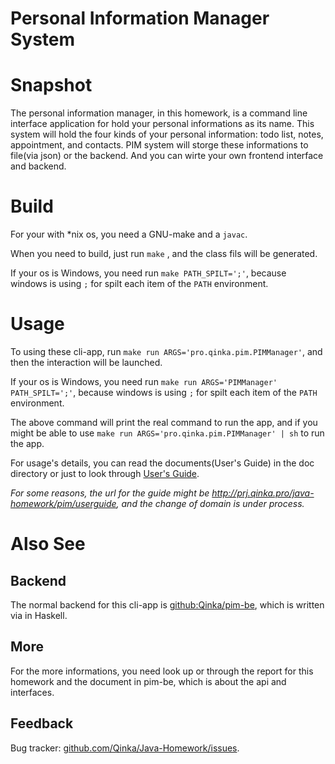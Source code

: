 Personal Information Manager System
===

# Snapshot

The personal information manager, in this homework, is a command line interface application for hold your personal informations as its name.
This system will hold the four kinds of your personal information: todo list, notes, appointment, and contacts.
PIM system will storge these informations to file(via json) or the backend. And you can wirte your own frontend interface and backend.

# Build

For your with *nix os, you need a GNU-make and a `javac`.

When you need to build, just run `make` , and the class fils will be generated.

If your os is Windows, you need run `make PATH_SPILT=';'`, because windows
is using `;` for spilt each item of the `PATH` environment.


# Usage

To using these cli-app, run `make run ARGS='pro.qinka.pim.PIMManager'`, and then the interaction will be launched.

If your os is Windows, you need run `make run ARGS='PIMManager' PATH_SPILT=';'`, because windows
is using `;` for spilt each item of the `PATH` environment.

The above command will print the real command to run the app, and if you might be able to use `make run ARGS='pro.qinka.pim.PIMManager' | sh` to run the app. 

For usage's details, you can read the documents(User's Guide) in the doc directory or just to look through [User's Guide](http://prj.qinka.pw/java-homework/pim/usersguide).

*For some reasons, the url for the guide might be http://prj.qinka.pro/java-homework/pim/userguide, and the change of domain is under process.*



# Also See

## Backend

The normal backend for this cli-app is [github:Qinka/pim-be](https://github.com/Qinka/pim-be), which is written via in Haskell.

## More

For the more informations, you need look up or through the report for this homework and the document in pim-be, which is about the api and interfaces.

## Feedback

Bug tracker: [github.com/Qinka/Java-Homework/issues](https://github.com/Qinka/Java-Homework/issues).
